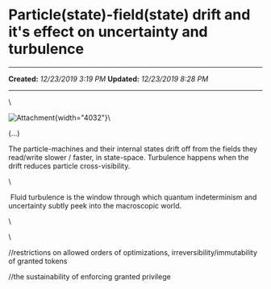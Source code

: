 Particle(state)-field(state) drift and it's effect on uncertainty and turbulence
================================================================================

  -------------- ----------------------
  **Created:**   *12/23/2019 3:19 PM*
  **Updated:**   *12/23/2019 8:28 PM*
  -------------- ----------------------

\

![](Particle(state)-field(state)%20drift%20and%20it’s%20e_files/Image%2020191223%20152004.jpg "Attachment"){width="4032"}\

(\...)

The particle-machines and their internal states drift off from the
fields they read/write slower / faster, in state-space. Turbulence
happens when the drift reduces particle cross-visibility.

\

 Fluid turbulence is the window through which quantum indeterminism and
uncertainty subtly peek into the macroscopic world.

\

\

//restrictions on allowed orders of optimizations,
irreversibility/immutability of granted tokens

//the sustainability of enforcing granted privilege

 
